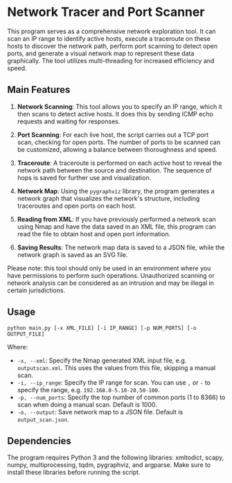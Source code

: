 # Network Tracer and Port Scanner

This program serves as a comprehensive network exploration tool. It can scan an IP range to identify active hosts, execute a traceroute on these hosts to discover the network path, perform port scanning to detect open ports, and generate a visual network map to represent these data graphically. The tool utilizes multi-threading for increased efficiency and speed.

## Main Features

1. **Network Scanning**: This tool allows you to specify an IP range, which it then scans to detect active hosts. It does this by sending ICMP echo requests and waiting for responses.

2. **Port Scanning**: For each live host, the script carries out a TCP port scan, checking for open ports. The number of ports to be scanned can be customized, allowing a balance between thoroughness and speed.

3. **Traceroute**: A traceroute is performed on each active host to reveal the network path between the source and destination. The sequence of hops is saved for further use and visualization.

4. **Network Map**: Using the `pygraphviz` library, the program generates a network graph that visualizes the network's structure, including traceroutes and open ports on each host.

5. **Reading from XML**: If you have previously performed a network scan using Nmap and have the data saved in an XML file, this program can read the file to obtain host and open port information.

6. **Saving Results**: The network map data is saved to a JSON file, while the network graph is saved as an SVG file.

Please note: this tool should only be used in an environment where you have permissions to perform such operations. Unauthorized scanning or network analysis can be considered as an intrusion and may be illegal in certain jurisdictions.

## Usage

```
python main.py [-x XML_FILE] [-i IP_RANGE] [-p NUM_PORTS] [-o OUTPUT_FILE]
```
Where:

* `-x, --xml`: Specify the Nmap generated XML input file, e.g. `outputscan.xml`. This uses the values from this file, skipping a manual scan.
* `-i, --ip_range`: Specify the IP range for scan. You can use `,` or `-` to specify the range, e.g. `192.168.0-5.10-20,50-100`.
* `-p, --num_ports`: Specify the top number of common ports (1 to 8366) to scan when doing a manual scan. Default is 1000.
* `-o, --output`: Save network map to a JSON file. Default is `output_scan.json`.

## Dependencies

The program requires Python 3 and the following libraries: xmltodict, scapy, numpy, multiprocessing, tqdm, pygraphviz, and argparse. Make sure to install these libraries before running the script.
